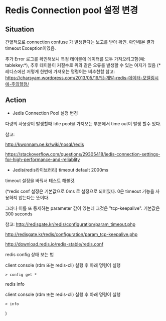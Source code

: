 # Redis Connection pool 설정 변경

## Situation
간혈적으로 connection confuse 가 발생한다는 보고를 받아 확인.
확인해본 결과 timeout Exception이였음.

추가
Error 로그를 확인해보니 특정 테이블에 데이터를 모두 가져오려고함(예: tablekey:\*), 추후 테이블이 커질수로 위와 같은 오류를 발생할 수 있는 여지가 있음 (* 레디스에선 저렇게 한번에 가져오는 명령어는 비추천함
참고:
https://charsyam.wordpress.com/2013/05/19/입-개발-redis-데이터-모델링시에-주의할점/


## Action

- Jedis Connection Pool 설정 변경

다량의 사용량이 발생할때 Idle pool을 가져오는 부분에서 time out이 발생 할수 있다.

참고:

http://kwonnam.pe.kr/wiki/nosql/redis

https://stackoverflow.com/questions/29305418/jedis-connection-settings-for-high-performance-and-reliablity

- Jedis(redis라이브러리) timeout default 2000ms

timeout 설정을 바꿔서 테스트 해볼것.

(*redis conf 설정은 기본값으로 0ms 로 설정으로 되어있다. 0은 timeout 기능을 사용하지 않는다는 뜻이다.

그러나 이를 또 통제하는 parameter 값이 있는데 그것은 "tcp-keepalive". 기본값은 300 seconds

참고: http://redisgate.kr/redis/configuration/param_timeout.php

http://redisgate.kr/redis/configuration/param_tcp-keepalive.php

http://download.redis.io/redis-stable/redis.conf

redis config 상태 보는 법

client console (rdm 또는 redis-cli) 실행 후 아래 명령어 실행

```
> config get *
```

redis info

client console (rdm 또는 redis-cli) 실행 후 아래 명령어 실행

```
> info
```
)